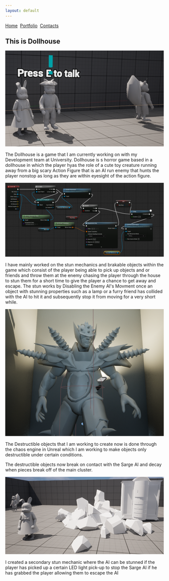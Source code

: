 ```yaml
---
layout: default
---
```


[Home](./)&nbsp;&nbsp;[Portfolio](./portfolio.html)&nbsp;&nbsp;[Contacts](./Contacts.html)&nbsp;&nbsp;

## This is Dollhouse

<img src="Images/Characters.PNG" alt="Cute Characters">

The Dollhouse is a game that I am currently working on with my Development team at University. Dollhouse is s horror game based in a dollhouse in which the player hyas the role of a cute toy creature running away from a big scary Action Figure that is an AI run enemy that hunts the player nonstop as long as they are within eyesight of the action figure.

<img src="Images/StunCode.PNG" alt="Stun Code">

I have mainly worked on the stun mechanics and brakable objects within the game which consist of the player being able to pick up objects and or friends and throw them at the enemy chasing the player through the house to stun them for a short time to give the player a chance to get away and escape. The stun works by Disabling the Enemy AI's Movment once an object with stunning properties such as a lamp or a furry friend has collided with the AI to hit it and subsequently stop it from moving for a very short while.

<img src="Images/Action man.PNG" alt="Action Figure Enemy">

The Destructible objects that I am working to create now is done through the chaos engine in Unreal which I am working to make objects only destructible under certain conditions.

The destructible objects now break on contact with the Sarge AI and decay when pieces break off of the main cluster.

<img src="Images/Breakable.PNG" alt="Breakable Models">

I created a secondary stun mechanic where the AI can be stunned if the player has picked up a certain LED light pick-up to stop the Sarge AI if he has grabbed the player allowing them to escape the AI


